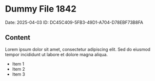 # Dummy File 1842

Date: 2025-04-03
ID: DC45C409-5FB3-49D1-A704-D78EBF73B8FA

## Content

Lorem ipsum dolor sit amet, consectetur adipiscing elit.
Sed do eiusmod tempor incididunt ut labore et dolore magna aliqua.

* Item 1
* Item 2
* Item 3
